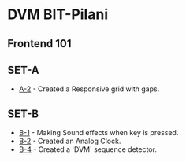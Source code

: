 # DVM BIT-Pilani
## Frontend 101
## SET-A
- [A-2](https://meliodas113.github.io/front-end-101/SET-A/A2) - Created a Responsive grid with gaps.
## SET-B
- [B-1](https://meliodas113.github.io/front-end-101/SET-B/B-1) - Making Sound effects when key is pressed.
- [B-2](https://meliodas113.github.io/front-end-101/SET-B/B-2) - Created an Analog Clock.
- [B-4](https://meliodas113.github.io/front-end-101/SET-B/B-4) - Created a 'DVM' sequence detector.
